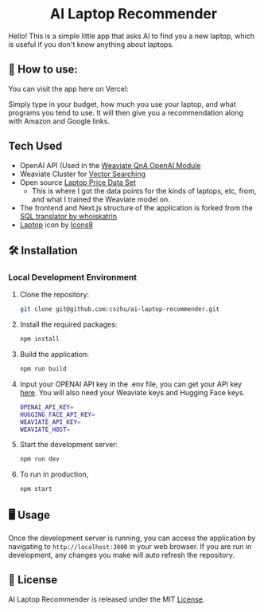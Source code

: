 <h1 align="center">AI Laptop Recommender</h1>
Hello! This is a simple little app that asks AI to find you a new laptop, which is useful if you don't know anything about laptops.

## 📖 How to use:

You can visit the app here on Vercel: 

Simply type in your budget, how much you use your laptop, and what programs you tend to use. It will then give you a recommendation along with Amazon and Google links. 

## Tech Used

- OpenAI API (Used in the [Weaviate QnA OpenAI Module](https://weaviate.io/developers/weaviate/modules/reader-generator-modules/qna-openai)
- Weaviate Cluster for [Vector Searching](https://weaviate.io/developers/weaviate/quickstart)
- Open source [Laptop Price Data Set](https://www.kaggle.com/datasets/juanmerinobermejo/laptops-price-dataset?resource=download)
  - This is where I got the data points for the kinds of laptops, etc, from, and what I trained the Weaviate model on.
- The frontend and Next.js structure of the application is forked from the [SQL translator by whoiskatrin](https://github.com/whoiskatrin/sql-translator)
- <a target="_blank" href="https://icons8.com/icon/111403/laptop">Laptop</a> icon by <a target="_blank" href="https://icons8.com">Icons8</a>

## 🛠️ Installation

### Local Development Environment

1. Clone the repository:

    ```bash
    git clone git@github.com:cszhu/ai-laptop-recommender.git
    ```

2. Install the required packages:

    ```bash
    npm install
    ```

3. Build the application:

    ```bash
    npm run build
    ```

4. Input your OPENAI API key in the .env file, you can get your API key [here](https://beta.openai.com/account/api-keys). You will also need your Weaviate keys and Hugging Face keys.

    ```bash
    OPENAI_API_KEY=
    HUGGING_FACE_API_KEY=
    WEAVIATE_API_KEY=
    WEAVIATE_HOST=
    ```


5. Start the development server:

    ```bash
    npm run dev
    ```

6. To run in production,

    ```bash
    npm start
    ```
## 🖥️ Usage

Once the development server is running, you can access the application by navigating to `http://localhost:3000` in your web browser. If you are run in development, any changes you make will auto refresh the repository.


## 📜 License

AI Laptop Recommender is released under the MIT [License](LICENSE).
